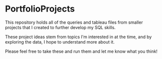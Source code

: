 # PortfolioProjects
This repository holds all of the queries and tableau files from smaller projects that I created to further develop my SQL skills.

These project ideas stem from topics I'm interested in at the time, and by exploring the data, I hope to understand more about it.

Please feel free to take these and run them and let me know what you think!
